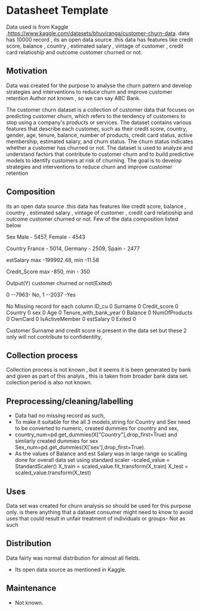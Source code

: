 # Datasheet Template
Data used is from Kaggle ,https://www.kaggle.com/datasets/bhuviranga/customer-churn-data. data has 10000 record , its an open data source .this data has features like credit score, balance , country , estimated salary , vintage of customer , credit card relatioship  and outcome customer churned or not.

## Motivation
 Data was created for the purpose to analyse the churn pattern and  develop strategies and interventions to reduce churn and improve customer retention
Author not known , so we can say ABC Bank.



The customer churn dataset is a collection of customer data that focuses on predicting customer churn, which refers to the tendency of customers to stop using a company's products or services. The dataset contains various features that describe each customer, such as their credit score, country, gender, age, tenure, balance, number of products, credit card status, active membership, estimated salary, and churn status. The churn status indicates whether a customer has churned or not. The dataset is used to analyze and understand factors that contribute to customer churn and to build predictive models to identify customers at risk of churning. The goal is to develop strategies and interventions to reduce churn and improve customer retention
 
## Composition
its an open data source .this data has features like credit score, balance , country , estimated salary , vintage of customer , credit card relatioship  and outcome customer churned or not.
Few of the data composition listed below

Sex 
Male    -  5457,
Female  -  4543

Country
France   -  5014,
Germany   - 2509,
Spain    -  2477

estSalary
max  -199992.48,
min  -11.58

Credit_Score
max  -850,
min  - 350

Output(Y) customer churned or not(Exited)

0 --7963- No,
1 --2037 -Yes

No Missing record for each column
ID_cu                    0
Surname                  0
Credit_score             0
Country                  0
sex                      0
Age                      0
Tenure_with_bank_year    0
Balance                  0
NumOfProducts            0
OwnCard                  0
IsActiveMember           0
estSalary                0
Exited                   0

Customer Surname and credit score is present in the data set but these 2 only will not contribute to confidentilty,



## Collection process

Collection process is not known , but it seems it is been generated by bank and given as part of this analyis , this is taken from broader bank data set. colection period is also not known.

## Preprocessing/cleaning/labelling

- Data had no missing record as such,
- To make it suitable for the all 3 models,string for Country and Sex need to be converted to numeric, created dummies for country and sex,
- country_num=pd.get_dummies(X["Country"],drop_first=True) and similarly created dummies for sex Sex_num=pd.get_dummies(X['sex'],drop_first=True).
- As the values of Balance and est Salary was in large range so scalling done for overall data set using standard scaler  -scaled_value = StandardScaler()
X_train = scaled_value.fit_transform(X_train)
X_test = scaled_value.transform(X_test)
 
## Uses
Data set was created for churn analysis so should be used for this purpose only.
is there anything that a dataset consumer might need to know to avoid uses that could result in unfair treatment of individuals or groups- Not as such 


## Distribution

Data fairly was normal distribution for almost all fields.
- Its open data source as mentioned in Kaggle.

## Maintenance

- Not known.

